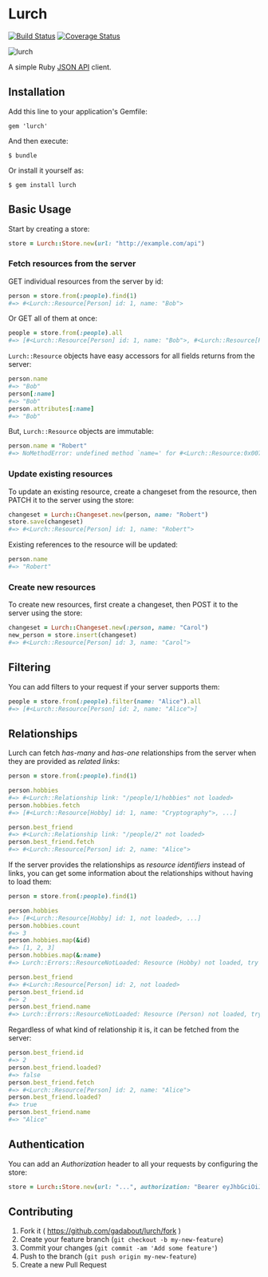 # Lurch
[![Build Status](https://travis-ci.com/gadabout/lurch.svg?token=EE31hyxwr1Gpyes7CKcT&branch=master)](https://travis-ci.com/gadabout/lurch) [![Coverage Status](https://coveralls.io/repos/github/gadabout/lurch/badge.svg?branch=master&t=I0oe5r)](https://coveralls.io/github/gadabout/lurch?branch=master)

![lurch](https://cloud.githubusercontent.com/assets/221693/19378217/48fd6a9e-91a0-11e6-9085-3383efb20d72.gif)

A simple Ruby [JSON API](http://jsonapi.org/) client.

## Installation

Add this line to your application's Gemfile:

    gem 'lurch'

And then execute:

    $ bundle

Or install it yourself as:

    $ gem install lurch

## Basic Usage

Start by creating a store:

```ruby
store = Lurch::Store.new(url: "http://example.com/api")
```

### Fetch resources from the server

GET individual resources from the server by id:

```ruby
person = store.from(:people).find(1)
#=> #<Lurch::Resource[Person] id: 1, name: "Bob">
```

Or GET all of them at once:

```ruby
people = store.from(:people).all
#=> [#<Lurch::Resource[Person] id: 1, name: "Bob">, #<Lurch::Resource[Person] id: 2, name: "Alice">]
```

`Lurch::Resource` objects have easy accessors for all fields returns from the server:

```ruby
person.name
#=> "Bob"
person[:name]
#=> "Bob"
person.attributes[:name]
#=> "Bob"
```

But, `Lurch::Resource` objects are immutable:

```ruby
person.name = "Robert"
#=> NoMethodError: undefined method `name=' for #<Lurch::Resource:0x007fe62c848fb8>
```

### Update existing resources

To update an existing resource, create a changeset from the resource, then PATCH it to the server using the store:

```ruby
changeset = Lurch::Changeset.new(person, name: "Robert")
store.save(changeset)
#=> #<Lurch::Resource[Person] id: 1, name: "Robert">
```

Existing references to the resource will be updated:

```ruby
person.name
#=> "Robert"
```

### Create new resources

To create new resources, first create a changeset, then POST it to the server using the store:

```ruby
changeset = Lurch::Changeset.new(:person, name: "Carol")
new_person = store.insert(changeset)
#=> #<Lurch::Resource[Person] id: 3, name: "Carol">
```

## Filtering

You can add filters to your request if your server supports them:

```ruby
people = store.from(:people).filter(name: "Alice").all
#=> [#<Lurch::Resource[Person] id: 2, name: "Alice">]
```

## Relationships

Lurch can fetch *has-many* and *has-one* relationships from the server when they are provided as *related links*:

```ruby
person = store.from(:people).find(1)

person.hobbies
#=> #<Lurch::Relationship link: "/people/1/hobbies" not loaded>
person.hobbies.fetch
#=> [#<Lurch::Resource[Hobby] id: 1, name: "Cryptography">, ...]

person.best_friend
#=> #<Lurch::Relationship link: "/people/2" not loaded>
person.best_friend.fetch
#=> #<Lurch::Resource[Person] id: 2, name: "Alice">
```

If the server provides the relationships as *resource identifiers* instead of links, you can get some information about the relationships without having to load them:

```ruby
person = store.from(:people).find(1)

person.hobbies
#=> [#<Lurch::Resource[Hobby] id: 1, not loaded>, ...]
person.hobbies.count
#=> 3
person.hobbies.map(&id)
#=> [1, 2, 3]
person.hobbies.map(&:name)
#=> Lurch::Errors::ResourceNotLoaded: Resource (Hobby) not loaded, try calling #fetch first.

person.best_friend
#=> #<Lurch::Resource[Person] id: 2, not loaded>
person.best_friend.id
#=> 2
person.best_friend.name
#=> Lurch::Errors::ResourceNotLoaded: Resource (Person) not loaded, try calling #fetch first.
```

Regardless of what kind of relationship it is, it can be fetched from the server:

```ruby
person.best_friend.id
#=> 2
person.best_friend.loaded?
#=> false
person.best_friend.fetch
#=> #<Lurch::Resource[Person] id: 2, name: "Alice">
person.best_friend.loaded?
#=> true
person.best_friend.name
#=> "Alice"
```

## Authentication

You can add an *Authorization* header to all your requests by configuring the store:

```ruby
store = Lurch::Store.new(url: "...", authorization: "Bearer eyJhbGciOiJub25lIiwidHlwIjoiSldUIn0.eyJzdWIiOjEsIm5hbWUiOiJCb2IifQ.")
```

## Contributing

1. Fork it ( https://github.com/gadabout/lurch/fork )
2. Create your feature branch (`git checkout -b my-new-feature`)
3. Commit your changes (`git commit -am 'Add some feature'`)
4. Push to the branch (`git push origin my-new-feature`)
5. Create a new Pull Request
